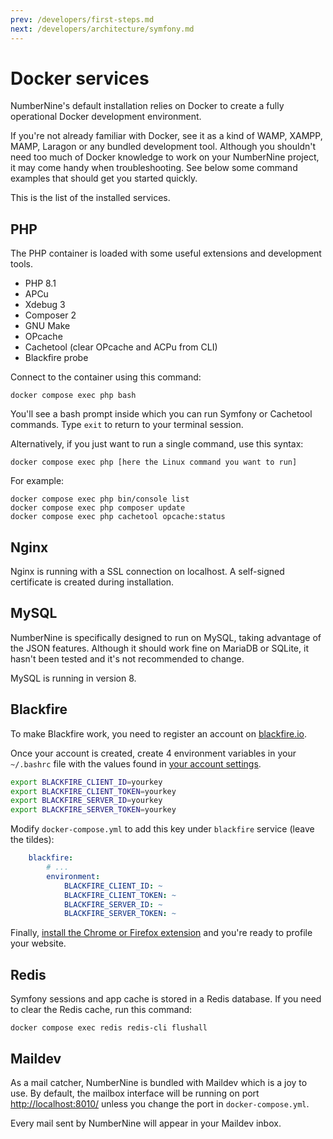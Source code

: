 ```yaml
---
prev: /developers/first-steps.md
next: /developers/architecture/symfony.md
---
```


# Docker services

NumberNine's default installation relies on Docker to create a fully operational Docker development environment.

If you're not already familiar with Docker, see it as a kind of WAMP, XAMPP, MAMP, Laragon or any bundled development tool.
Although you shouldn't need too much of Docker knowledge to work on your NumberNine project, it may come handy when
troubleshooting. See below some command examples that should get you started quickly.

This is the list of the installed services.

## PHP

The PHP container is loaded with some useful extensions and development tools.

* PHP 8.1
* APCu
* Xdebug 3
* Composer 2
* GNU Make
* OPcache
* Cachetool (clear OPcache and ACPu from CLI)
* Blackfire probe

Connect to the container using this command:
```
docker compose exec php bash
```

You'll see a bash prompt inside which you can run Symfony or Cachetool commands. Type `exit` to return to your terminal session.

Alternatively, if you just want to run a single command, use this syntax:
```
docker compose exec php [here the Linux command you want to run]
```
For example:
```
docker compose exec php bin/console list
docker compose exec php composer update
docker compose exec php cachetool opcache:status
```

## Nginx

Nginx is running with a SSL connection on localhost.
A self-signed certificate is created during installation.

## MySQL

NumberNine is specifically designed to run on MySQL, taking advantage of the JSON features.
Although it should work fine on MariaDB or SQLite, it hasn't been tested and it's not recommended to change.

MySQL is running in version 8.

## Blackfire

To make Blackfire work, you need to register an account on [blackfire.io](https://blackfire.io).

Once your account is created, create 4 environment variables in your `~/.bashrc` file with the
values found in [your account settings](https://blackfire.io/my/settings/credentials).

```bash
export BLACKFIRE_CLIENT_ID=yourkey
export BLACKFIRE_CLIENT_TOKEN=yourkey
export BLACKFIRE_SERVER_ID=yourkey
export BLACKFIRE_SERVER_TOKEN=yourkey
```

Modify `docker-compose.yml` to add this key under `blackfire` service (leave the tildes):
```yaml
    blackfire:
        # ...
        environment:
            BLACKFIRE_CLIENT_ID: ~
            BLACKFIRE_CLIENT_TOKEN: ~
            BLACKFIRE_SERVER_ID: ~
            BLACKFIRE_SERVER_TOKEN: ~
```

Finally, [install the Chrome or Firefox extension](https://blackfire.io/docs/profiling-cookbooks/profiling-http-via-browser)
and you're ready to profile your website.

## Redis

Symfony sessions and app cache is stored in a Redis database. If you need to clear the Redis cache, run this command:
```
docker compose exec redis redis-cli flushall
```

## Maildev

As a mail catcher, NumberNine is bundled with Maildev which is a joy to use.
By default, the mailbox interface will be running on port [http://localhost:8010/](http://localhost:8010/)
unless you change the port in `docker-compose.yml`.

Every mail sent by NumberNine will appear in your Maildev inbox.
